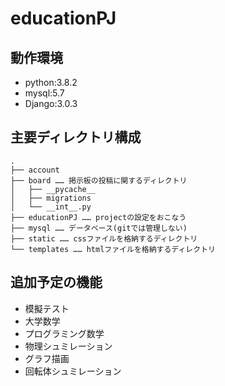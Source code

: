 # educationPJ

## 動作環境

* python:3.8.2
* mysql:5.7
* Django:3.0.3

## 主要ディレクトリ構成

```
.
├── account
├── board …… 掲示板の投稿に関するディレクトリ
│   ├── __pycache__
│   ├── migrations
│   └── __int__.py
├── educationPJ …… projectの設定をおこなう
├── mysql …… データベース(gitでは管理しない)
├── static …… cssファイルを格納するディレクトリ
└── templates …… htmlファイルを格納するディレクトリ

```
## 追加予定の機能

- 模擬テスト
- 大学数学
- プログラミング数学
- 物理シュミレーション
- グラフ描画
- 回転体シュミレーション
